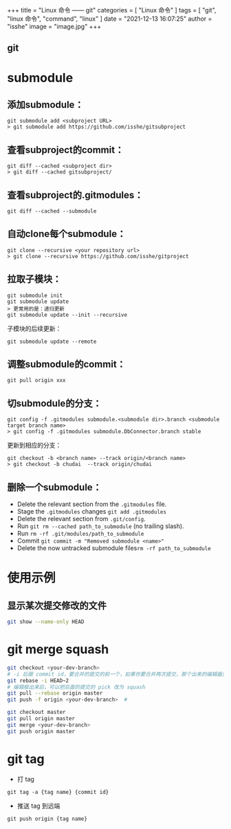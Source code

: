 +++
title = "Linux 命令 —— git"
categories = [ "Linux 命令" ]
tags = [ "git", "linux 命令", "command", "linux" ]
date = "2021-12-13 16:07:25"
author = "isshe"
image = "image.jpg"
+++


git
---

# submodule
## 添加submodule：
```
git submodule add <subproject URL>
> git submodule add https://github.com/isshe/gitsubproject
```

## 查看subproject的commit：
```
git diff --cached <subproject dir>
> git diff --cached gitsubproject/
```

## 查看subproject的.gitmodules：
```
git diff --cached --submodule
```

## 自动clone每个submodule：
```
git clone --recursive <your repository url>
> git clone --recursive https://github.com/isshe/gitproject
```

## 拉取子模块：
```
git submodule init
git submodule update
> 更常用的是：递归更新
git submodule update --init --recursive
```
子模块的后续更新：
```
git submodule update --remote
```

## 调整submodule的commit：
```
git pull origin xxx
```

## 切submodule的分支：
```
git config -f .gitmodules submodule.<submodule dir>.branch <submodule target branch name>
> git config -f .gitmodules submodule.DbConnector.branch stable
```
更新到相应的分支：
```
git checkout -b <branch name> --track origin/<branch name>
> git checkout -b chudai  --track origin/chudai
```

## 删除一个submodule：
* Delete the relevant section from the `.gitmodules` file.
* Stage the `.gitmodules` changes `git add .gitmodules`
* Delete the relevant section from `.git/config`.
* Run `git rm --cached path_to_submodule` (no trailing slash).
* Run `rm -rf .git/modules/path_to_submodule`
* Commit `git commit -m "Removed submodule <name>"`
* Delete the now untracked submodule files`rm -rf path_to_submodule`

# 使用示例
## 显示某次提交修改的文件
```bash
git show --name-only HEAD
```

# git merge squash
```bash
git checkout <your-dev-branch>
# -i 后跟 commit id，要合并的提交的前一个，如果你要合并两次提交，那个出来的编辑器里应该有两条记录
git rebase -i HEAD~2
# 编辑框出来后，可以把后面的提交的 pick 改为 squash
git pull --rebase origin master
git push -f origin <your-dev-branch>  #

git checkout master
git pull origin master
git merge <your-dev-branch>
git push origin master
```

# git tag

* 打 tag

```
git tag -a {tag name} {commit id}
```

* 推送 tag 到远端
```
git push origin {tag name}
```